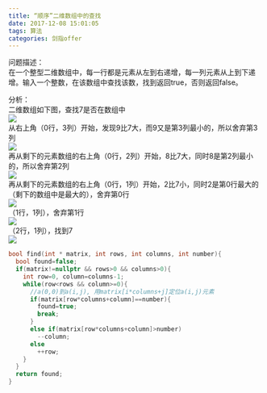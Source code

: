 ```yaml
---
title: “顺序”二维数组中的查找
date: 2017-12-08 15:01:05
tags: 算法
categories: 剑指offer
---
```

问题描述：  
在一个整型二维数组中，每一行都是元素从左到右递增，每一列元素从上到下递增。输入一个整数，在该数组中查找该数，找到返回true，否则返回false。  

分析：  
二维数组如下图，查找7是否在数组中  
![](http://mitre.oss-cn-hangzhou.aliyuncs.com/blog_pic3/1.png)  
从右上角（0行，3列）开始，发现9比7大，而9又是第3列最小的，所以舍弃第3列  
![](http://mitre.oss-cn-hangzhou.aliyuncs.com/blog_pic3/2.png)  
再从剩下的元素数组的右上角（0行，2列）开始，8比7大，同时8是第2列最小的，所以舍弃第2列  
![](http://mitre.oss-cn-hangzhou.aliyuncs.com/blog_pic3/3.png)  
再从剩下的元素数组的右上角（0行，1列）开始，2比7小，同时2是第0行最大的（剩下的数组中是最大的），舍弃第0行    
![](http://mitre.oss-cn-hangzhou.aliyuncs.com/blog_pic3/4.png)   
（1行，1列），舍弃第1行  
![](http://mitre.oss-cn-hangzhou.aliyuncs.com/blog_pic3/5.png)  
（2行，1列），找到7  
![](http://mitre.oss-cn-hangzhou.aliyuncs.com/blog_pic3/6.png)  
```c++
bool find(int * matrix, int rows, int columns, int number){
  bool found=false;
  if(matrix!=nullptr && rows>0 && columns>0){
    int row=0, column=columns-1;
    while(row<rows && column>=0){
      //a(0,0)到a(i,j), 用matrix[i*columns+j]定位a(i,j)元素
      if(matrix[row*columns+column]==number){
        found=true;
        break;
      }
      else if(matrix[row*columns+column]>number)
        --column;
      else
        ++row;
    }
  }
  return found;
}
```
